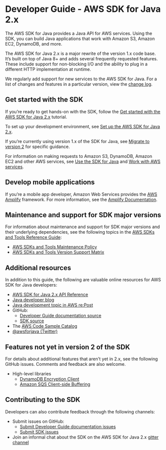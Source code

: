 # Developer Guide \- AWS SDK for Java 2\.x<a name="home"></a>

The AWS SDK for Java provides a Java API for AWS services\. Using the SDK, you can build Java applications that work with Amazon S3, Amazon EC2, DynamoDB, and more\.

The AWS SDK for Java 2\.x is a major rewrite of the version 1\.x code base\. It’s built on top of Java 8\+ and adds several frequently requested features\. These include support for non\-blocking I/O and the ability to plug in a different HTTP implementation at runtime\.

We regularly add support for new services to the AWS SDK for Java\. For a list of changes and features in a particular version, view the [change log](https://github.com/aws/aws-sdk-java-v2/blob/master/CHANGELOG.md)\.

## Get started with the SDK<a name="get-started-with-the-sdk-java-2-x"></a>

If you’re ready to get hands\-on with the SDK, follow the [Get started with the AWS SDK for Java 2\.x](get-started.md) tutorial\.

To set up your development environment, see [Set up the AWS SDK for Java 2\.x](setup.md)\.

If you’re currently using version 1\.x of the SDK for Java, see [Migrate to version 2](migration.md) for specific guidance\.

For information on making requests to Amazon S3, DynamoDB, Amazon EC2 and other AWS services, see [Use the SDK for Java](using.md) and [Work with AWS services](examples.md)\.

## Develop mobile applications<a name="developing-aws-applications-for-mobile"></a>

If you’re a mobile app developer, Amazon Web Services provides the [AWS Amplify](http://aws.amazon.com/amplify/) framework\. For more information, see the [Amplify Documentation](https://docs.amplify.aws/start/q/integration/android/)\.

## Maintenance and support for SDK major versions<a name="maintenance-and-support-for-sdk-major-versions"></a>

For information about maintenance and support for SDK major versions and their underlying dependencies, see the following topics in the [AWS SDKs and Tools Reference Guide](https://docs.aws.amazon.com/sdkref/latest/guide/overview.html): 
+  [AWS SDKs and Tools Maintenance Policy](https://docs.aws.amazon.com/sdkref/latest/guide/maint-policy.html) 
+  [AWS SDKs and Tools Version Support Matrix](https://docs.aws.amazon.com/sdkref/latest/guide/version-support-matrix.html) 

## Additional resources<a name="additional-resources"></a>

In addition to this guide, the following are valuable online resources for AWS SDK for Java developers:
+  [AWS SDK for Java 2\.x API Reference](http://docs.aws.amazon.com/sdk-for-java/latest/reference/) 
+  [Java developer blog](http://aws.amazon.com/blogs/developer/category/java) 
+  [Java development topic in AWS re:Post](http://forums.aws.amazon.com/forum.jspa?forumID=70) 
+ GitHub:
  +  [Developer Guide documentation source](https://github.com/awsdocs/aws-java-developer-guide-v2) 
  +  [SDK source](https://github.com/aws/aws-sdk-java-v2) 
+ The [AWS Code Sample Catalog](http://docs.aws.amazon.com/code-samples/latest/catalog/) 
+  [@awsforjava \(Twitter\)](https://twitter.com/awsforjava) 

## Features not yet in version 2 of the SDK<a name="features-notyet"></a>

For details about additional features that aren't yet in 2\.x, see the following GitHub issues\. Comments and feedback are also welcome\.
+ High\-level libraries
  +  [DynamoDB Encryption Client](https://github.com/aws/aws-sdk-java-v2/issues/34) 
  +  [Amazon SQS Client\-side Buffering](https://github.com/aws/aws-sdk-java-v2/issues/848) 

## Contributing to the SDK<a name="contributing-to-the-sdk"></a>

Developers can also contribute feedback through the following channels:
+ Submit issues on GitHub:
  +  [Submit Developer Guide documentation issues](https://github.com/awsdocs/aws-java-developer-guide-v2/issues) 
  +  [Submit SDK issues](https://github.com/aws/aws-sdk-java-v2/issues) 
+ Join an informal chat about the SDK on the AWS SDK for Java 2\.x [gitter channel](https://gitter.im/aws/aws-sdk-java-v2) 